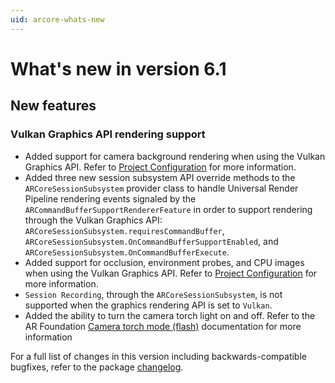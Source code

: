 ```yaml
---
uid: arcore-whats-new
---
```

# What's new in version 6.1

## New features

### Vulkan Graphics API rendering support

- Added support for camera background rendering when using the Vulkan Graphics API. Refer to [Project Configuration](xref:arcore-project-config) for more information.
- Added three new session subsystem API override methods to the `ARCoreSessionSubsystem` provider class to handle Universal Render Pipeline
rendering events signaled by the `ARCommandBufferSupportRendererFeature` in order to support rendering through the Vulkan Graphics API: `ARCoreSessionSubsystem.requiresCommandBuffer`, `ARCoreSessionSubsystem.OnCommandBufferSupportEnabled`, and `ARCoreSessionSubsystem.OnCommandBufferExecute`.
- Added support for occlusion, environment probes, and CPU images when using the Vulkan Graphics API. Refer to [Project Configuration](xref:arcore-project-config) for more information.
- `Session Recording`, through the `ARCoreSessionSubsystem`, is not supported when the graphics rendering API is set to `Vulkan`.
- Added the ability to turn the camera torch light on and off. Refer to the AR Foundation [Camera torch mode (flash)](xref:arfoundation-camera-torch-mode) documentation for more information

For a full list of changes in this version including backwards-compatible bugfixes, refer to the package [changelog](xref:arcore-changelog).
